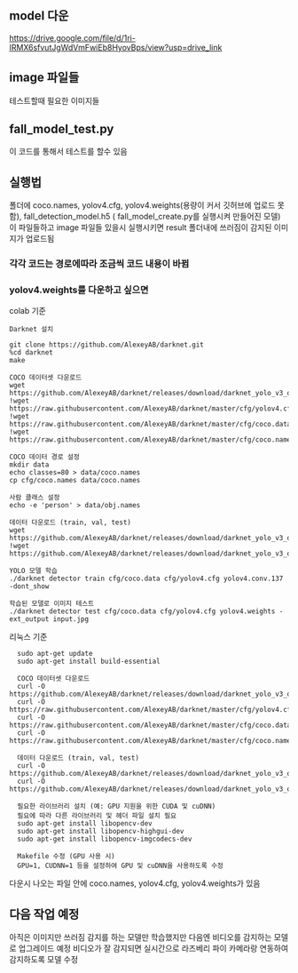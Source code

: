 ## model 다운
https://drive.google.com/file/d/1ri-IRMX6sfvutJgWdVmFwiEb8HyovBps/view?usp=drive_link


## image 파일들

테스트할때 필요한 이미지들

## fall_model_test.py

이 코드를 통해서 테스트를 할수 있음

## 실행법

폴더에 coco.names, yolov4.cfg, yolov4.weights(용량이 커서 깃허브에 업로드 못함), fall_detection_model.h5 ( fall_model_create.py를 실행시켜 만들어진 모델)
이 파일들하고 image 파일들 있을시 실행시키면 result 폴더내에 쓰러짐이 감지된 이미지가 업로드됨

### 각각 코드는 경로에따라 조금씩 코드 내용이 바뀜

### yolov4.weights를 다운하고 싶으면 

  colab 기준
  
    Darknet 설치
    
    git clone https://github.com/AlexeyAB/darknet.git
    %cd darknet
    make
    
    COCO 데이터셋 다운로드
    wget https://github.com/AlexeyAB/darknet/releases/download/darknet_yolo_v3_optimal/yolov4.weights
    !wget https://raw.githubusercontent.com/AlexeyAB/darknet/master/cfg/yolov4.cfg
    !wget https://raw.githubusercontent.com/AlexeyAB/darknet/master/cfg/coco.data
    !wget https://raw.githubusercontent.com/AlexeyAB/darknet/master/cfg/coco.names
    
    COCO 데이터 경로 설정
    mkdir data
    echo classes=80 > data/coco.names
    cp cfg/coco.names data/coco.names
    
    사람 클래스 설정
    echo -e 'person' > data/obj.names
    
    데이터 다운로드 (train, val, test)
    wget https://github.com/AlexeyAB/darknet/releases/download/darknet_yolo_v3_optimal/coco.names
    !wget https://github.com/AlexeyAB/darknet/releases/download/darknet_yolo_v3_optimal/yolov4.conv.137
    
    YOLO 모델 학습
    ./darknet detector train cfg/coco.data cfg/yolov4.cfg yolov4.conv.137 -dont_show
    
    학습된 모델로 이미지 테스트
    ./darknet detector test cfg/coco.data cfg/yolov4.cfg yolov4.weights -ext_output input.jpg

  리눅스 기준
  
      sudo apt-get update
      sudo apt-get install build-essential

      COCO 데이터셋 다운로드
      curl -O https://github.com/AlexeyAB/darknet/releases/download/darknet_yolo_v3_optimal/yolov4.weights
      curl -O https://raw.githubusercontent.com/AlexeyAB/darknet/master/cfg/yolov4.cfg
      curl -O https://raw.githubusercontent.com/AlexeyAB/darknet/master/cfg/coco.data
      curl -O https://raw.githubusercontent.com/AlexeyAB/darknet/master/cfg/coco.names
      
      데이터 다운로드 (train, val, test)
      curl -O https://github.com/AlexeyAB/darknet/releases/download/darknet_yolo_v3_optimal/coco.names
      curl -O https://github.com/AlexeyAB/darknet/releases/download/darknet_yolo_v3_optimal/yolov4.conv.137
      
      필요한 라이브러리 설치 (예: GPU 지원을 위한 CUDA 및 cuDNN)
      필요에 따라 다른 라이브러리 및 헤더 파일 설치 필요
      sudo apt-get install libopencv-dev
      sudo apt-get install libopencv-highgui-dev
      sudo apt-get install libopencv-imgcodecs-dev
      
      Makefile 수정 (GPU 사용 시)
      GPU=1, CUDNN=1 등을 설정하여 GPU 및 cuDNN을 사용하도록 수정

다운시 나오는 파일 안에 coco.names, yolov4.cfg, yolov4.weights가 있음

## 다음 작업 예정

아직은 이미지만 쓰러짐 감지를 하는 모델만 학습했지만 다음엔 비디오를 감지하는 모델로 업그레이드 예정
비디오가 잘 감지되면 실시간으로 라즈베리 파이 카메라랑 연동하여 감지하도록 모델 수정
